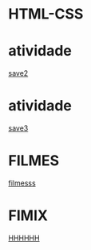 # HTML-CSS
<H1>atividade</H1>
 <a href="https://paulo1707.github.io/HTML-CSS/exe001">save2</a>

<H1>atividade</H1>
 <a href="https://paulo1707.github.io/HTML-CSS/exe019">save3</a>
 
 <H1>FILMES</H1>
 <a href=" https://paulo1707.github.io/HTML-CSS/FILMES">filmesss</a>
<h1>FIMIX</h1>
  <a href="https://paulo1707.github.io/HTML-CSS/FILMES">HHHHHH</a>